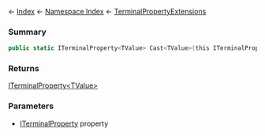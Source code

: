 ← [Index](Api-Index) ← [Namespace Index](Namespace-Index) ← [TerminalPropertyExtensions](Sandbox.ModAPI.Interfaces.TerminalPropertyExtensions)

### Summary

```csharp
public static ITerminalProperty<TValue> Cast<TValue>(this ITerminalProperty property)
```

### Returns

[ITerminalProperty\<TValue>]()

### Parameters

* [ITerminalProperty](Sandbox.ModAPI.Interfaces.ITerminalProperty) property

